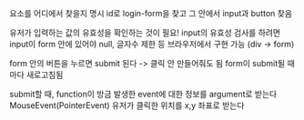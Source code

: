요소를 어디에서 찾을지 명시
id로 login-form을 찾고 그 안에서 input과 button 찾음

유저가 입력하는 값의 유효성을 확인하는 것이 필요!
input의 유효성 검사를 하려면 input이 form 안에 있어야 
null, 글자수 제한 등 브라우저에서 구현 가능
(div -> form)

form 안의 버튼을 누르면 submit 된다 -> 클릭 안 만들어줘도 됨
form이 submit될 때마다 새로고침됨

submit할 때, function이 방금 발생한 event에 대한 정보를 argument로 받는다
MouseEvent(PointerEvent) 유저가 클릭한 위치를 x,y 좌표로 받는다